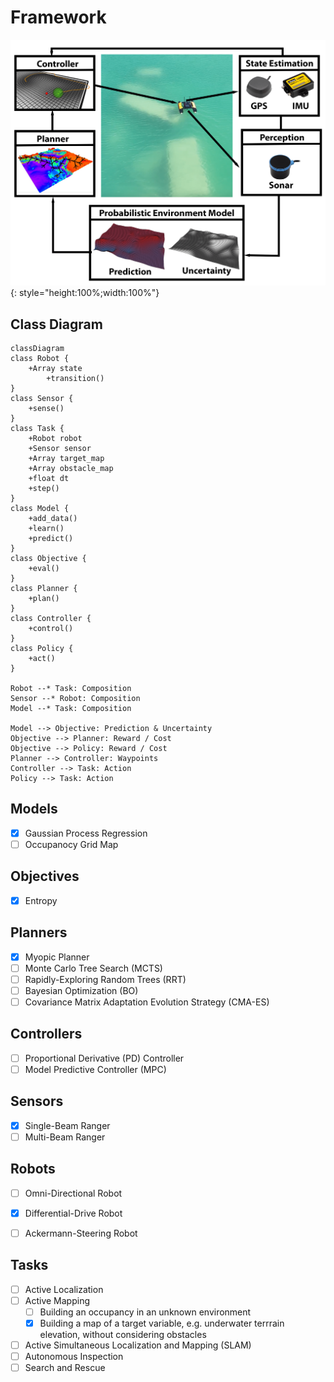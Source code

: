 
# Framework

![framework](./assets/framework.png){: style="height:100%;width:100%"}

## Class Diagram

``` mermaid
classDiagram
class Robot {
    +Array state
        +transition()
}
class Sensor {
    +sense()
}
class Task {
    +Robot robot
    +Sensor sensor
    +Array target_map
    +Array obstacle_map
    +float dt
    +step()
}
class Model {
    +add_data()
    +learn()
    +predict()
}
class Objective {
    +eval()
}
class Planner {
    +plan()
}
class Controller {
    +control()
}
class Policy {
    +act()
}

Robot --* Task: Composition
Sensor --* Robot: Composition
Model --* Task: Composition

Model --> Objective: Prediction & Uncertainty
Objective --> Planner: Reward / Cost
Objective --> Policy: Reward / Cost
Planner --> Controller: Waypoints
Controller --> Task: Action
Policy --> Task: Action
```

## Models

- [x] Gaussian Process Regression
- [ ] Occupanocy Grid Map

## Objectives

- [x] Entropy

## Planners

- [x] Myopic Planner
- [ ] Monte Carlo Tree Search (MCTS)
- [ ] Rapidly-Exploring Random Trees (RRT)
- [ ] Bayesian Optimization (BO)
- [ ] Covariance Matrix Adaptation Evolution Strategy (CMA-ES)

## Controllers

- [ ] Proportional Derivative (PD) Controller
- [ ] Model Predictive Controller (MPC)

## Sensors

- [x] Single-Beam Ranger
- [ ] Multi-Beam Ranger

## Robots

- [ ] Omni-Directional Robot
- [x] Differential-Drive Robot
- [ ] Ackermann-Steering Robot


## Tasks

- [ ] Active Localization
- [ ] Active Mapping
    - [ ] Building an occupancy in an unknown environment
    - [x] Building a map of a target variable, e.g. underwater terrrain elevation, without considering obstacles
- [ ] Active Simultaneous Localization and Mapping (SLAM)
- [ ] Autonomous Inspection
- [ ] Search and Rescue
